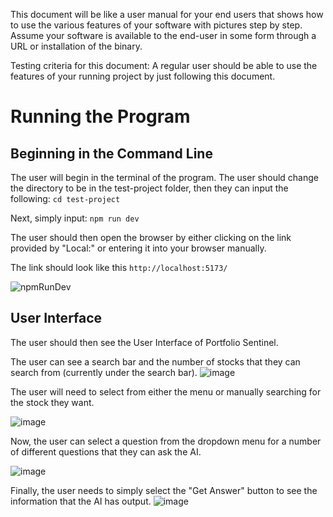 This document will be like a user manual for your end users that shows how to use the various features of your software with pictures step by step.
Assume your software is available to the end-user in some form through a URL or installation of the binary.

Testing criteria for this document:
  A regular user should be able to use the features of your running project by just following this document.


# Running the Program

## Beginning in the Command Line
The user will begin in the terminal of the program. The user should change the directory to be in the test-project folder, then they can input the following:
`cd test-project`

Next, simply input: `npm run dev`

The user should then open the browser by either clicking on the link provided by "Local:" or entering it into your browser manually.

The link should look like this `http://localhost:5173/`

![npmRunDev](https://github.com/user-attachments/assets/5c5b3c4d-c8d4-4101-a927-a5a56ce22f82)

## User Interface
The user should then see the User Interface of Portfolio Sentinel.

The user can see a search bar and the number of stocks that they can search from (currently under the search bar).
![image](https://github.com/user-attachments/assets/e3588330-b027-471c-bb6c-18b7d6d9839a)

The user will need to select from either the menu or manually searching for the stock they want.

![image](https://github.com/user-attachments/assets/3a68ea27-ef65-4fc1-ad9f-ebb68d3cec67)

Now, the user can select a question from the dropdown menu for a number of different questions that they can ask the AI. 

![image](https://github.com/user-attachments/assets/1723bd29-18e5-4e05-a28e-1f1d3c4ee9bd)

Finally, the user needs to simply select the "Get Answer" button to see the information that the AI has output.
![image](https://github.com/user-attachments/assets/4ad9e490-a301-40a9-8cf2-95da717eeaf2)


